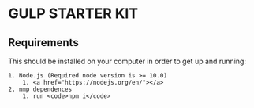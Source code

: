 # GULP STARTER KIT

## Requirements

This should be installed on your computer in order to get up and running:

    1. Node.js (Required node version is >= 10.0)
        1. <a href="https://nodejs.org/en/"></a>
    2. nmp dependences
        1. run <code>npm i</code>
